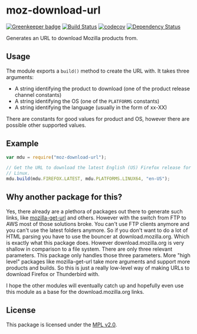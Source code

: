 # moz-download-url

[![Greenkeeper badge](https://badges.greenkeeper.io/freaktechnik/moz-download-url.svg)](https://greenkeeper.io/)
[![Build Status](https://travis-ci.org/freaktechnik/moz-download-url.svg?branch=master)](https://travis-ci.org/freaktechnik/moz-download-url) [![codecov](https://codecov.io/gh/freaktechnik/moz-download-url/branch/master/graph/badge.svg)](https://codecov.io/gh/freaktechnik/moz-download-url) [![Dependency Status](https://dependencyci.com/github/freaktechnik/moz-download-url/badge)](https://dependencyci.com/github/freaktechnik/moz-download-url)

Generates an URL to download Mozilla products from.

## Usage
The module exports a `build()` method to create the URL with.
It takes three arguments:

 - A string identifying the product to download (one of the product release channel constants)
 - A string identifying the OS (one of the `PLATFORMS` constants)
 - A string identifying the language (usually in the form of xx-XX)

There are constants for good values for product and OS, however there are
possible other supported values.

## Example
```js
var mdu = require("moz-download-url");

// Get the URL to download the latest English (US) Firefox release for a 64-bit
// Linux.
mdu.build(mdu.FIREFOX.LATEST, mdu.PLATFORMS.LINUX64, "en-US");
```

## Why another package for this?
Yes, there already are a plethora of packages out there to generate such links,
like [mozilla-get-url](https://www.npmjs.com/package/mozilla-get-url) and others.
However with the switch from FTP to AWS most of those solutions broke. You can't
use FTP clients anymore and you can't use the latest folders anymore. So if you
don't want to do a lot of HTML parsing you have to use the bouncer at
download.mozilla.org. Which is exactly what this package does. However
download.mozilla.org is very shallow in comparison to a file system. There are
only three relevant parameters. This package only handles those three parameters.
More "high level" packages like mozilla-get-url take more arguments and support
more products and builds. So this is just a really low-level way of making URLs
to download Firefox or Thunderbird with.

I hope the other modules will eventually catch up and hopefully even use this
module as a base for the download.mozilla.org links.

## License
This package is licensed under the [MPL v2.0](LICENSE).
